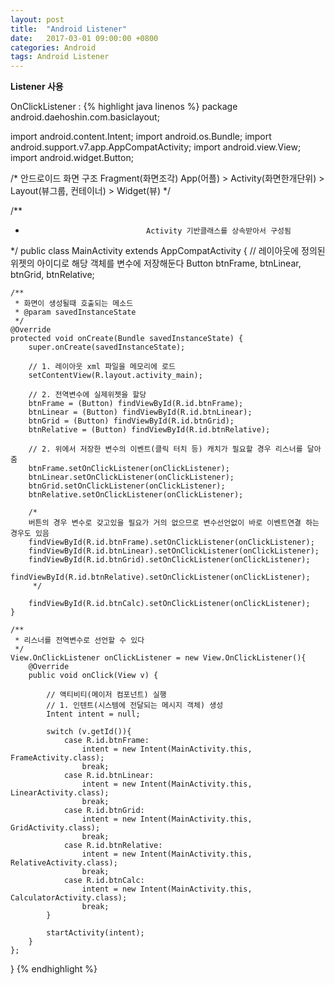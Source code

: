 ```yaml
---
layout: post
title:  "Android Listener"
date:   2017-03-01 09:00:00 +0800
categories: Android
tags: Android Listener
---
```

**Listener 사용**  

OnClickListener :
{% highlight java linenos %}
package android.daehoshin.com.basiclayout;

import android.content.Intent;
import android.os.Bundle;
import android.support.v7.app.AppCompatActivity;
import android.view.View;
import android.widget.Button;

/*
안드로이드 화면 구조
                            Fragment(화면조각)
App(어플) > Activity(화면한개단위)     >     Layout(뷰그룹, 컨테이너) > Widget(뷰)
 */


/**
 *                                Activity 기반클래스를 상속받아서 구성됨
 */
public class MainActivity extends AppCompatActivity {
    // 레이아웃에 정의된 위젯의 아이디로 해당 객체를 변수에 저장해둔다
    Button btnFrame, btnLinear, btnGrid, btnRelative;

    /**
     * 화면이 생성될때 호출되는 메소드
     * @param savedInstanceState
     */
    @Override
    protected void onCreate(Bundle savedInstanceState) {
        super.onCreate(savedInstanceState);

        // 1. 레이아웃 xml 파일을 메모리에 로드
        setContentView(R.layout.activity_main);

        // 2. 전역변수에 실제위젯을 할당
        btnFrame = (Button) findViewById(R.id.btnFrame);
        btnLinear = (Button) findViewById(R.id.btnLinear);
        btnGrid = (Button) findViewById(R.id.btnGrid);
        btnRelative = (Button) findViewById(R.id.btnRelative);

        // 2. 위에서 저장한 변수의 이벤트(클릭 터치 등) 캐치가 필요할 경우 리스너를 달아줌
        btnFrame.setOnClickListener(onClickListener);
        btnLinear.setOnClickListener(onClickListener);
        btnGrid.setOnClickListener(onClickListener);
        btnRelative.setOnClickListener(onClickListener);

        /*
        버튼의 경우 변수로 갖고있을 필요가 거의 없으므로 변수선언없이 바로 이벤트연결 하는 경우도 있음
        findViewById(R.id.btnFrame).setOnClickListener(onClickListener);
        findViewById(R.id.btnLinear).setOnClickListener(onClickListener);
        findViewById(R.id.btnGrid).setOnClickListener(onClickListener);
        findViewById(R.id.btnRelative).setOnClickListener(onClickListener);
         */

        findViewById(R.id.btnCalc).setOnClickListener(onClickListener);
    }

    /**
     * 리스너를 전역변수로 선언할 수 있다
     */
    View.OnClickListener onClickListener = new View.OnClickListener(){
        @Override
        public void onClick(View v) {

            // 액티비티(메이저 컴포넌트) 실행
            // 1. 인텐트(시스템에 전달되는 메시지 객체) 생성
            Intent intent = null;

            switch (v.getId()){
                case R.id.btnFrame:
                    intent = new Intent(MainActivity.this, FrameActivity.class);
                    break;
                case R.id.btnLinear:
                    intent = new Intent(MainActivity.this, LinearActivity.class);
                    break;
                case R.id.btnGrid:
                    intent = new Intent(MainActivity.this, GridActivity.class);
                    break;
                case R.id.btnRelative:
                    intent = new Intent(MainActivity.this, RelativeActivity.class);
                    break;
                case R.id.btnCalc:
                    intent = new Intent(MainActivity.this, CalculatorActivity.class);
                    break;
            }

            startActivity(intent);
        }
    };
}
{% endhighlight %}